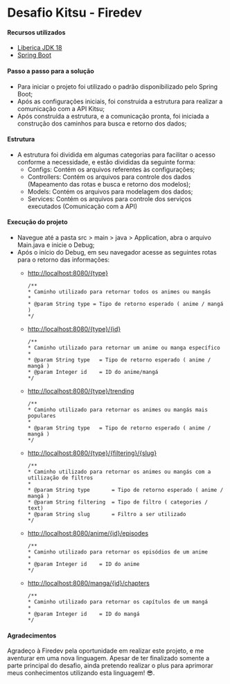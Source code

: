 # Desafio Kitsu - Firedev
#### Recursos utilizados
- [Liberica JDK 18](https://bell-sw.com/pages/downloads/)
- [Spring Boot](https://spring.io/projects/spring-boot)

#### Passo a passo para a solução
- Para iniciar o projeto foi utilizado o padrão disponibilizado pelo Spring Boot;
- Após as configurações iniciais, foi construida a estrutura para realizar a comunicação com a API Kitsu;
- Após construída a estrutura, e a comunicação pronta, foi iniciada a construção dos caminhos para busca e retorno dos dados;

#### Estrutura
- A estrutura foi dividida em algumas categorias para facilitar o acesso conforme a necessidade, e estão divididas da seguinte forma:
	- Configs: Contém os arquivos referentes às configurações;
	- Controllers: Contém os arquivos para controle dos dados (Mapeamento das rotas e busca e retorno dos modelos);
	- Models: Contém os arquivos para modelagem dos dados;
	- Services: Contém os arquivos para controle dos serviços executados (Comunicação com a API)

#### Execução do projeto
- Navegue até a pasta src > main > java > Application, abra o arquivo Main.java e inicie o Debug;
- Após o início do Debug, em seu navegador acesse as seguintes rotas para o retorno das informações:
	- [http://localhost:8080/{type}](http://localhost:8080/{type})
		```
		/**
		* Caminho utilizado para retornar todos os animes ou mangás
		* 
		* @param String type = Tipo de retorno esperado ( anime / mangá )
		*/
		```

	- [http://localhost:8080/{type}/{id}](http://localhost:8080/{type}/{id})
		```
		/**
		* Caminho utilizado para retornar um anime ou manga específico
		* 
		* @param String type   = Tipo de retorno esperado ( anime / mangá )
		* @param Integer id    = ID do anime/mangá
		*/
		```

	- [http://localhost:8080/{type}/trending](http://localhost:8080/{type}/trending)
		```
		/**
		* Caminho utilizado para retornar os animes ou mangás mais populares
		* 
		* @param String type   = Tipo de retorno esperado ( anime / mangá )
		*/
		```

	- [http://localhost:8080/{type}/{filtering}/{slug}](http://localhost:8080/{type}/{filtering}/{slug})
		```
		/**
		* Caminho utilizado para retornar os animes ou mangás com a utilização de filtros
		* 
		* @param String type       = Tipo de retorno esperado ( anime / mangá )
		* @param String filtering  = Tipo de filtro ( categories / text)
		* @param String slug       = Filtro a ser utilizado
		*/
		```

	- [http://localhost:8080/anime/{id}/episodes](http://localhost:8080/anime/{id}/episodes)
		```
		/**
		* Caminho utilizado para retornar os episódios de um anime
		* 
		* @param Integer id    = ID do anime
		*/
		```

	- [http://localhost:8080/manga/{id}/chapters](http://localhost:8080/manga/{id}/chapters)
		```
		/**
		* Caminho utilizado para retornar os capítulos de um mangá
		* 
		* @param Integer id    = ID do mangá
		*/
		```

#### Agradecimentos
Agradeço à Firedev pela oportunidade em realizar este projeto, e me aventurar em uma nova linguagem.
Apesar de ter finalizado somente a parte principal do desafio, ainda pretendo realizar o plus para aprimorar meus conhecimentos utilizando esta linguagem! 😎.
